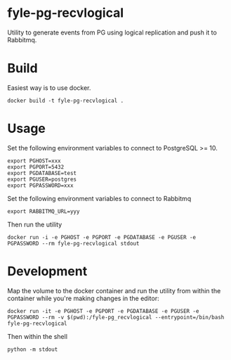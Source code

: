 # fyle-pg-recvlogical

Utility to generate events from PG using logical replication and push it to Rabbitmq.

# Build

Easiest way is to use docker.

```
docker build -t fyle-pg-recvlogical .
```

# Usage

Set the following environment variables to connect to PostgreSQL >= 10.

```
export PGHOST=xxx
export PGPORT=5432
export PGDATABASE=test
export PGUSER=postgres
export PGPASSWORD=xxx
```

Set the following environment variables to connect to Rabbitmq

```
export RABBITMQ_URL=yyy
```

Then run the utility
```
docker run -i -e PGHOST -e PGPORT -e PGDATABASE -e PGUSER -e PGPASSWORD --rm fyle-pg-recvlogical stdout
```

# Development

Map the volume to the docker container and run the utility from within the container while you're making changes in the editor:

```
docker run -it -e PGHOST -e PGPORT -e PGDATABASE -e PGUSER -e PGPASSWORD --rm -v $(pwd):/fyle-pg_recvlogical --entrypoint=/bin/bash fyle-pg-recvlogical
```

Then within the shell

```
python -m stdout
```

